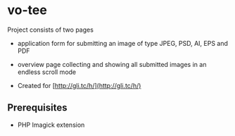 vo-tee
======

Project consists of two pages
* application form for submitting an image of type JPEG, PSD, AI, EPS and PDF
* overview page collecting and showing all submitted images in an endless scroll mode

* Created for [http://gli.tc/h/](http://gli.tc/h/)

## Prerequisites
* PHP Imagick extension